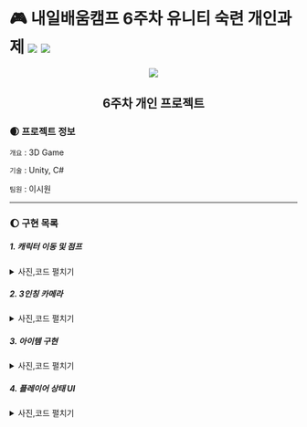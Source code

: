 # 🎮 내일배움캠프 6주차 유니티 숙련 개인과제 <img src="https://img.shields.io/badge/Unity-FFFFFF?style=flat&logo=Unity&logoColor=5D5D5D"/> <img src="https://img.shields.io/badge/C%23-5D5D5D?style=flat&logo=csharp&logoColor=FFFFFF"/>       
 
<div align="center">
  <img src="https://encrypted-tbn0.gstatic.com/images?q=tbn:ANd9GcSGGtUQnh2auP6-5piyLjjhl-X2ScndYQy1bBnparJO&s"></img>


## 6주차 개인 프로젝트
</div>
  
### 🌒 프로젝트 정보
`개요` : 3D Game    

`기술` : Unity, C#    

`팀원` : 이시원

---
### 🌔 구현 목록

##### 1. 캐릭터 이동 및 점프   
<details><summary>사진,코드 펼치기</summary>
 
![test1](https://github.com/SnowScapes/LowPolyAdventure/assets/39547945/7c066e47-f0da-483d-ae3e-a233abde9bf8)    

```csharp
    private void Awake()
    {
        stat = GetComponent<PlayerStatHandler>().stat;
    }

    private void Start()
    {
        moveSpeed = stat.Speed;
    }

    private void FixedUpdate()
    {
        OnMove();
    }

    private void LateUpdate()
    {
        OnLook();
    }

    private void OnMove()
    {
        velocity = transform.forward * keyboardInput.y + transform.right * keyboardInput.x;
        velocity *= moveSpeed;
        velocity.y = _rigidbody.velocity.y;
        _rigidbody.velocity = velocity;
    }

    private void OnLook()
    {
        transform.eulerAngles += new Vector3(0, mouseInput.x, 0);
        CharaCamera.y_input = -mouseInput.y;
    }

    public void MoveInput(InputAction.CallbackContext context)
    {
        keyboardInput = context.ReadValue<Vector2>().normalized;
    }

    public void LookInput(InputAction.CallbackContext context)
    {
        mouseInput = context.ReadValue<Vector2>();
        mouseInput *= mouseSpeed;
    }

    public void JumpInput(InputAction.CallbackContext context)
    {
        if (context.phase == InputActionPhase.Performed)
            _rigidbody.AddForce(Vector2.up * stat.Jump, ForceMode.Impulse);
    }

    public void InventoryInput(InputAction.CallbackContext context)
    {
        if (context.phase == InputActionPhase.Performed)
            UIManager.instance.ToggleInventory();
    }
```
</details>

##### 2. 3인칭 카메라   
<details><summary>사진,코드 펼치기</summary>
 
![test2](https://github.com/SnowScapes/LowPolyAdventure/assets/39547945/9ce3207b-f623-4656-a850-a315cf08ac67)    

```csharp
public class CameraController : MonoBehaviour
{
    [SerializeField] private float distance = 5;
    [SerializeField] private float minRot;
    [SerializeField] private float maxRot;

    private float curRot;

    public float y_input { get; set; }

    private void LateUpdate()
    {
        SetPos();
    }

    private void SetPos()
    {
        curRot = transform.eulerAngles.x;
        curRot += y_input;
        if (curRot < 180) 
            curRot = Mathf.Clamp(curRot, -1, maxRot);
        else
            curRot = Mathf.Clamp(curRot, 360 + minRot, 361);
        transform.eulerAngles = new Vector3(curRot, transform.eulerAngles.y, transform.eulerAngles.z);
    }
}
```

</details>

##### 3. 아이템 구현   
<details><summary>사진,코드 펼치기</summary>

```csharp
// 아이템 정보 저장용 SO
[CreateAssetMenu (menuName = "ItemInfo", fileName = "Default", order = 0)]
public class ItemSO : ScriptableObject
{
    public Define.ItemType ItemType;
    public string ItemName;
    public int Value;
    public string Description;
}

```

```csharp
// 부모 클래스 형식
public class Item : MonoBehaviour
{
    public ItemSO ItemInfo;
    [SerializeField] protected PlayerCondition pCondition;
    
    protected float value;
}
```
```csharp
// 자식 클래스 형식
public class HungerItem : Item, IUseable
{
    public void Use()
    {
        pCondition.conditionArgs.changeHungerValue = value;
        pCondition.CallHungerEvent();
        pCondition.conditionArgs.changeHungerValue = -0.05f;
    }
}
```

```csharp
// 전략패턴 사용해보기
// 아이템 사용코드
    private IUseable curItem;
    private List<IUseable> items = new List<IUseable>();

    private void SelectItem(int index)
    {
        curItem = items[index];
    }
    
    private void Activate()
    {
        curItem.Use();
    }
```


</details>

##### 4. 플레이어 상태 UI   
<details><summary>사진,코드 펼치기</summary>
 
![image](https://github.com/SnowScapes/LowPolyAdventure/assets/39547945/3a064079-c305-4bf5-ba8f-66c8fef63bde)    

```csharp
// 플레이어 오브젝트에 붙일 상태 관리 코드
public class PlayerCondition : MonoBehaviour
{
    public event Action<ConditonArgs> HealthEvent;
    public event Action<ConditonArgs> HungerEvent;
    public event Action<ConditonArgs> StaminaEvent; 
    
    public ConditonArgs conditionArgs;
    
    [SerializeField] public PlayerStatHandler stathandler;

    private void Start()
    {
        conditionArgs = new ConditonArgs(stathandler.stat.Hunger, stathandler.currentHunger);
        HungerEvent += reduceHunger;
        StartCoroutine(reduceHungerCouroutine());
    }

    public void CallHungerEvent()
    {
        HungerEvent?.Invoke(conditionArgs);
    }

    public void CallHealthEvent()
    {
        HealthEvent?.Invoke(conditionArgs);
    }

    public void callStaminaEvent()
    {
        StaminaEvent?.Invoke(conditionArgs);
    }

    private void reduceHunger(ConditonArgs args)
    {
        stathandler.currentHunger = stathandler.currentHunger < 0 ? 0 : stathandler.currentHunger + args.changeHungerValue;
        args.curHunger = stathandler.currentHunger;
    }

    private IEnumerator reduceHungerCouroutine()
    {
        WaitForSeconds delay = new WaitForSeconds(0.1f);
        while (true)
        {
            CallHungerEvent();
            yield return delay;
        }
    }
}
```
```csharp
// UI 관리 코드
public class ConditionUI : MonoBehaviour
{
    [SerializeField] private Image conditionUiImage;

    public void SetFill(ConditonArgs args)
    {
        conditionUiImage.fillAmount = args.curHunger / args.maxHunger;
    }
}
```


</details>
